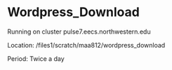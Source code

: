 Wordpress_Download
==================

Running on cluster pulse7.eecs.northwestern.edu

Location: /files1/scratch/maa812/wordpress_download

Period: Twice a day
